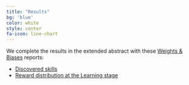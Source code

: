 ```yaml
---
title: "Results"
bg: 'blue'
color: white
style: center
fa-icon: line-chart
---
```


We complete the results in the extended abstract with these [Weights & Biases](https://wandb.ai/site) reports:

* [Discovered skills](https://wandb.ai/embodied-rl-agents/cvpr-workshop/reports/PixelEDL-results-comparison-Index-maps--Vmlldzo2NzYyMDA)
* [Reward distribution at the Learning stage](https://wandb.ai/embodied-rl-agents/cvpr-workshop/reports/PixelEDL-results-comparison-Reward-maps--Vmlldzo2NzYyMTM)


